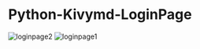 # Python-Kivymd-LoginPage


![loginpage2](https://user-images.githubusercontent.com/64476942/88482678-7a217d00-cf80-11ea-9b5f-2ff4007794dd.png)
![loginpage1](https://user-images.githubusercontent.com/64476942/88482650-4c3c3880-cf80-11ea-9c01-f1c951422683.png)
